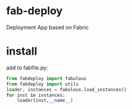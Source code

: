 fab-deploy
==========

Deployment App based on Fabric

install
=======
add to fabfile.py:
```python
from fabdeploy import fabulous
from fabdeploy import utils
loader, instances = fabulous.load_instances()
for inst in instances:
    loader(inst,__name__)
```
